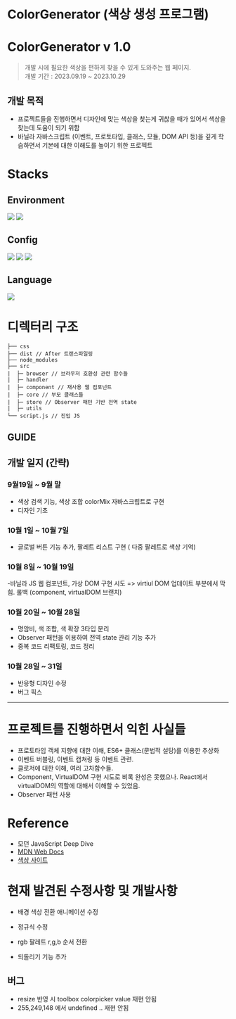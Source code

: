 # ColorGenerator (색상 생성 프로그램)

# ColorGenerator v 1.0

> 개발 시에 필요한 색상을 편하게 찾을 수 있게 도와주는 웹 페이지.<br>
> 개발 기간 : 2023.09.19 ~ 2023.10.29

## 개발 목적

- 프로젝트들을 진행하면서 디자인에 맞는 색상을 찾는게 귀찮을 때가 있어서 색상을 찾는데 도움이 되기 위함
- 바닐라 자바스크립트 (이벤트, 프로토타입, 클래스, 모듈, DOM API 등)을 깊게 학습하면서 기본에 대한 이해도를 높이기 위한 프로젝트

# Stacks

## Environment

<img src="https://img.shields.io/badge/visual studio code-007ACC?style=for-the-badge&logo=visualstudiocode&logoColor=white">
<img src="https://img.shields.io/badge/github-181717?style=for-the-badge&logo=github&logoColor=white">

## Config

<img src="https://img.shields.io/badge/npm-CB3837?style=for-the-badge&logo=npm&logoColor=white">
<img src="https://img.shields.io/badge/babel-F9DC3E?style=for-the-badge&logo=babel&logoColor=white">
<img src="https://img.shields.io/badge/webpack-8DD6F9?style=for-the-badge&logo=npm&logoColor=white">

## Language

<img src="https://img.shields.io/badge/javscript-F7DF1E?style=for-the-badge&logo=javascript&logoColor=white">

# 디렉터리 구조

```
├── css
├── dist // After 트랜스파일링
├── node_modules
├── src
|  ├─ browser // 브라우저 호환성 관련 함수들
|  ├─ handler
|  ├─ component // 재사용 웹 컴포넌트
|  ├─ core // 부모 클래스들
|  ├─ store // Observer 패턴 기반 전역 state
|  ├─ utils
└── script.js // 진입 JS
```

## GUIDE

## 개발 일지 (간략)

### 9월19일 ~ 9월 말

- 색상 검색 기능, 색상 조합 colorMix 자바스크립트로 구현
- 디자인 기초

### 10월 1일 ~ 10월 7일

- 글로벌 버튼 기능 추가, 팔레트 리스트 구현 ( 다중 팔레트로 색상 기억)

### 10월 8일 ~ 10월 19일

-바닐라 JS 웹 컴포넌트, 가상 DOM 구현 시도 => virtiul DOM 업데이트 부분에서 막힘. 롤백 (component, virtualDOM 브랜치)

### 10월 20일 ~ 10월 28일

- 명암비, 색 조합, 색 확장 3타입 분리
- Observer 패턴을 이용하여 전역 state 관리 기능 추가
- 중복 코드 리팩토링, 코드 정리

### 10월 28일 ~ 31일

- 반응형 디자인 수정
- 버그 픽스

---

# 프로젝트를 진행하면서 익힌 사실들

- 프로토타입 객체 지향에 대한 이해, ES6+ 클래스(문법적 설탕)를 이용한 추상화
- 이벤트 버블링, 이벤트 캡쳐링 등 이벤트 관련.
- 클로저에 대한 이해, 여러 고차함수들.
- Component, VirtualDOM 구현 시도로 비록 완성은 못했으나. React에서 virtualDOM의 역할에 대해서 이해할 수 있었음.
- Observer 패턴 사용

# Reference

- 모던 JavaScript Deep Dive
- [MDN Web Docs](https://developer.mozilla.org/ko/)
- [색상 사이트](https://colors.muz.li/color/1a1a1a)

# 현재 발견된 수정사항 및 개발사항

- 배경 색상 전환 애니메이션 수정

- 정규식 수정

- rgb 팔레트 r,g,b 순서 전환

- 되돌리기 기능 추가

## 버그

- resize 반영 시 toolbox colorpicker value 재현 안됨
- 255,249,148 에서 undefined .. 재현 안됨
